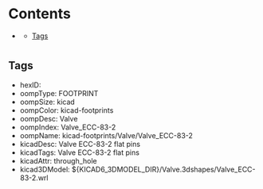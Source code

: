



Contents
========

* [](#)
	* [Tags](#tags)

# 

## Tags

- hexID: 
- oompType: FOOTPRINT
- oompSize: kicad
- oompColor: kicad-footprints
- oompDesc: Valve
- oompIndex: Valve_ECC-83-2
- oompName: kicad-footprints/Valve/Valve_ECC-83-2
- kicadDesc: Valve ECC-83-2 flat pins
- kicadTags: Valve ECC-83-2 flat pins
- kicadAttr: through_hole
- kicad3DModel: ${KICAD6_3DMODEL_DIR}/Valve.3dshapes/Valve_ECC-83-2.wrl
